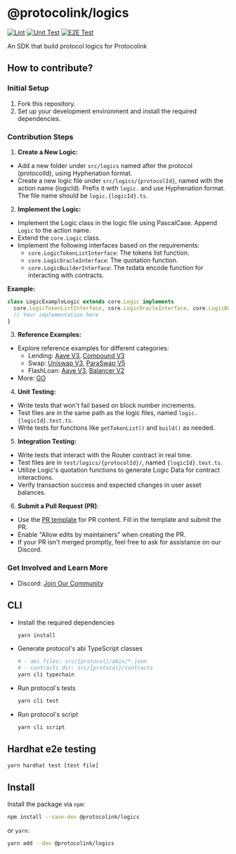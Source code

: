 # @protocolink/logics

[![Lint](https://github.com/dinngo/protocolink-logics/actions/workflows/lint.yml/badge.svg)](https://github.com/dinngo/protocolink-logics/actions/workflows/lint.yml)
[![Unit Test](https://github.com/dinngo/protocolink-logics/actions/workflows/unit-test.yml/badge.svg)](https://github.com/dinngo/protocolink-logics/actions/workflows/unit-test.yml)
[![E2E Test](https://github.com/dinngo/protocolink-logics/actions/workflows/e2e-test.yml/badge.svg)](https://github.com/dinngo/protocolink-logics/actions/workflows/e2e-test.yml)

An SDK that build protocol logics for Protocolink

## How to contribute?

### Initial Setup

1. Fork this repository.
2. Set up your development environment and install the required dependencies.

### Contribution Steps

1. **Create a New Logic:**
  - Add a new folder under `src/logics` named after the protocol (protocolId), using Hyphenation format.
  - Create a new logic file under `src/logics/{protocolId}`, named with the action name (logicId). Prefix it with `logic.` and use Hyphenation format. The file name should be `logic.{logicId}.ts`.

2. **Implement the Logic:**
  - Implement the Logic class in the logic file using PascalCase. Append `Logic` to the action name.
  - Extend the `core.Logic` class.
  - Implement the following interfaces based on the requirements:
    - `core.LogicTokenListInterface`: The tokens list function.
    - `core.LogicOracleInterface`: The quotation function.
    - `core.LogicBuilderInterface`: The txdata encode function for interacting with contracts.

  **Example:**
  ```typescript
  class LogicExampleLogic extends core.Logic implements
    core.LogicTokenListInterface, core.LogicOracleInterface, core.LogicBuilderInterface {
    // Your implementation here
  }
  ```

3. **Reference Examples:**
  - Explore reference examples for different categories:
    - Lending: [Aave V3](src/logics/aave-v2/), [Compound V3](src/logics/comopound-v3/)
    - Swap: [Uniswap V3](src/logics/uniswap-v3/), [ParaSwap V5](src/logics/paraswap-v5/)
    - FlashLoan: [Aave V3](src/logics/aave-v3/), [Balancer V2](src/logics/balancer-v2/)
  - More: [GO](src/logics/)

4. **Unit Testing:**
  - Write tests that won't fail based on block number increments.
  - Test files are in the same path as the logic files, named `logic.{logicId}.test.ts`.
  - Write tests for functions like `getTokenList()` and `build()` as needed.

5. **Integration Testing:**
  - Write tests that interact with the Router contract in real time.
  - Test files are in `test/logics/{protocolId}/`, named `{logicId}.test.ts`.
  - Utilize Logic's quotation functions to generate Logic Data for contract interactions.
  - Verify transaction success and expected changes in user asset balances.

6. **Submit a Pull Request (PR)**:
  - Use the [PR template](PULL_REQUEST_TEMPLATE.md) for PR content. Fill in the template and submit the PR.
  - Enable "Allow edits by maintainers" when creating the PR.
  - If your PR isn't merged promptly, feel free to ask for assistance on our Discord.

### Get Involved and Learn More

- Discord: [Join Our Community](https://discord.furucombo.app/)

## CLI

- Install the required dependencies

  ```sh
  yarn install
  ```

- Generate protocol's abi TypeScript classes

  ```sh
  # - abi files: src/{protocol}/abis/*.json
  # - contracts dir: src/{protocol}/contracts
  yarn cli typechain
  ```

- Run protocol's tests

  ```sh
  yarn cli test
  ```

- Run protocol's script

  ```sh
  yarn cli script
  ```

## Hardhat e2e testing

```sh
yarn hardhat test [test file]
```

## Install

Install the package via `npm`:

```sh
npm install --save-dev @protocolink/logics
```

or `yarn`:

```sh
yarn add --dev @protocolink/logics
```
